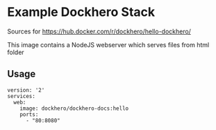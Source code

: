Example Dockhero Stack
=======================

Sources for https://hub.docker.com/r/dockhero/hello-dockhero/

This image contains a NodeJS webserver which serves files from html folder

Usage
-----

```
version: '2'
services:
  web:
    image: dockhero/dockhero-docs:hello
    ports:
      - "80:8080"
```

